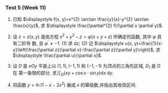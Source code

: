 ### Test 5 (Week 11)

1. 已知 $\displaystyle f(x, y)=x^{2} \arctan \frac{y}{x}-y^{2} \arctan \frac{x}{y}$, 求 $\displaystyle \frac{\partial^{2} f}{\partial x \partial y}$.

   

   

   

   

   

   

2. 设 $z=z(x, y)$ 是由方程 $x^{2}+y^{2}-z=\varphi(x+y+z)$ 所确定的函数, 其中 $\varphi$ 具有二阶导 数, 且 $\varphi^{\prime} \neq-1$.
   (1) 求 $\mathrm{d} z$;
   (2) 记 $\displaystyle u(x, y)=\frac{1}{x-y}\left(\frac{\partial z}{\partial x}-\frac{\partial z}{\partial y}\right)$, 求 $\displaystyle \frac{\partial u}{\partial x}$.











3. 设 $D$ 是 $x O y$ 平面上以 $(1,1),(-1,1)$ 和 $(-1,-1)$ 为顶点的三角形区域, $D_{1}$ 是 $D$ 在 第一象限的部分, 求$\displaystyle \iint_{D}(x y+\cos x \cdot \sin y) \mathrm{d} x \mathrm{~d} y$.















4. 将函数 $y=\ln \left(1-x-2 x^{2}\right)$ 展成 $x$ 的幂级数,并指出其收敛区间.